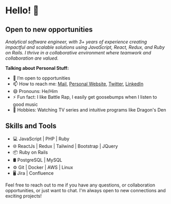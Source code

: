 # Hello! 👋 
## Open to new opportunities
*Analytical software engineer, with 3+ years of experience creating impactful and scalable solutions using JavaScript, React, Redux, and Ruby on Rails. I thrive in a collaborative environment where teamwork and collaboration are valued.*

**Talking about Personal Stuff:**

- 🤔 I’m open to opportunities
- 📫 How to reach me: [Mail](lekanvgbg@gmail.com), [Personal Website](https://www.mrprotocoll.ma), [Twitter](https://twitter.com/dprotocol),  [LinkedIn](https://www.linkedin.com/in/mrprotocoll)
- 😄 Pronouns: He/Him
- ⚡ Fun fact: I like Battle Rap, I easily get goosebumps when I listen to good music
-  🌱 Hobbies: Watching TV series and intuitive programs like Dragon's Den

## Skills and Tools

- 💻 JavaScript | PHP | Ruby
- 🌐 ReactJs | Redux | Tailwind | Bootstrap | JQuery
- 📦 Ruby on Rails
- 🛢️ PostgreSQL | MySQL
- ⚙️ Git | Docker | AWS | Linux
- 🖥️ Jira | Confluence 

Feel free to reach out to me if you have any questions, or collaboration opportunities, or just want to chat. I'm always open to new connections and exciting projects!
